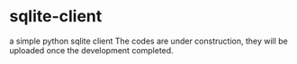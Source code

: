 # sqlite-client
a simple python sqlite client
The codes are under construction, they will be uploaded once the development completed.
